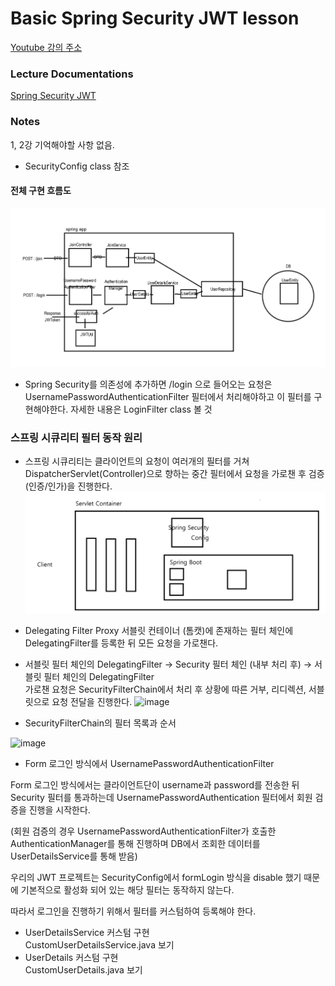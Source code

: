 # Basic Spring Security JWT lesson
[Youtube 강의 주소](https://www.youtube.com/watch?v=NPRh2v7PTZg&list=PLJkjrxxiBSFCcOjy0AAVGNtIa08VLk1EJ)

### Lecture Documentations
[Spring Security JWT](https://substantial-park-a17.notion.site/JWT-7a5cd1cf278a407fae9f35166da5ab03)

### Notes

1, 2강 기억해야할 사항 없음.

* SecurityConfig class 참조

#### 전체 구현 흐름도
![all_diagram](md-images/login.png)

* Spring Security를 의존성에 추가하면 /login 으로 들어오는 요청은 UsernamePasswordAuthenticationFilter 필터에서 처리해야하고
  이 필터를 구현해야한다. 자세한 내용은 LoginFilter class 볼 것

### 스프링 시큐리티 필터 동작 원리
* 스프링 시큐리티는 클라이언트의 요청이 여러개의 필터를 거쳐 DispatcherServlet(Controller)으로 향하는 중간 필터에서 요청을 가로챈 후 검증(인증/인가)을 진행한다.
  ![필터 구조](md-images/servlet_filter.png)

* Delegating Filter Proxy
  서블릿 컨테이너 (톰캣)에 존재하는 필터 체인에 DelegatingFilter를 등록한 뒤 모든 요청을 가로챈다.

* 서블릿 필터 체인의 DelegatingFilter → Security 필터 체인 (내부 처리 후) → 서블릿 필터 체인의 DelegatingFilter  
  가로챈 요청은 SecurityFilterChain에서 처리 후 상황에 따른 거부, 리디렉션, 서블릿으로 요청 전달을 진행한다.
![image](md-images/1.png)

* SecurityFilterChain의 필터 목록과 순서

![image](md-images/5.png)

* Form 로그인 방식에서 UsernamePasswordAuthenticationFilter  

Form 로그인 방식에서는 클라이언트단이 username과 password를 전송한 뒤 Security 필터를 통과하는데 UsernamePasswordAuthentication 필터에서 회원 검증을 진행을 시작한다.

(회원 검증의 경우 UsernamePasswordAuthenticationFilter가 호출한 AuthenticationManager를 통해 진행하며 DB에서 조회한 데이터를 UserDetailsService를 통해 받음)

우리의 JWT 프로젝트는 SecurityConfig에서 formLogin 방식을 disable 했기 때문에 기본적으로 활성화 되어 있는 해당 필터는 동작하지 않는다.

따라서 로그인을 진행하기 위해서 필터를 커스텀하여 등록해야 한다.

* UserDetailsService 커스텀 구현  
  CustomUserDetailsService.java 보기
* UserDetails 커스텀 구현  
  CustomUserDetails.java 보기










